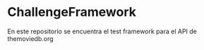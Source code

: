 # ChallengeFramework

En este repositorio se encuentra el test framework para el API de themoviedb.org
